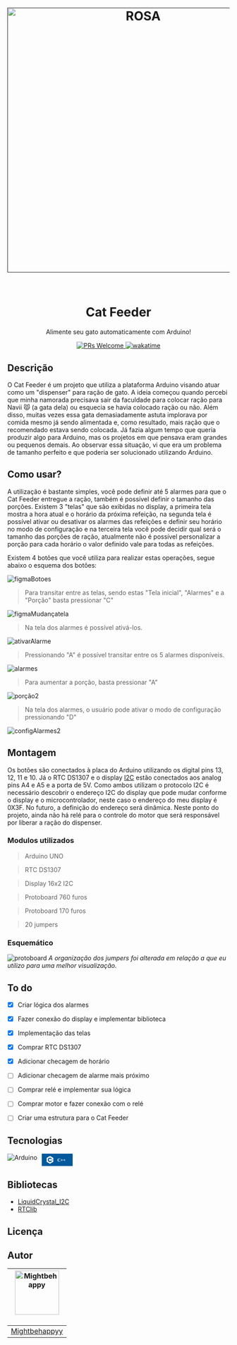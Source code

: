 
<h1 align="center">
  <br>
  <a href=""><img src="https://i.imgur.com/xXllAvt.png" alt="ROSA" width="600"></a>
  <br>
  <br>
</h1>

<h1 align="center">Cat Feeder</h1>

<p align="center">Alimente seu gato automaticamente com Arduino!</p>

<div align="center">
  <a href="https://makeapullrequest.com">
    <img src="https://img.shields.io/badge/PRs-welcome-brightgreen.svg?style=flat-square" alt="PRs Welcome">
  </a>
  <a href="https://wakatime.com/badge/user/018bb0d6-56a3-43d5-85d1-e7b7401fdda3/project/018cda84-2da9-46fe-8377-672cc817dd55"><img src="https://wakatime.com/badge/user/018bb0d6-56a3-43d5-85d1-e7b7401fdda3/project/018cda84-2da9-46fe-8377-672cc817dd55.svg" alt="wakatime"></a>
  </a>
</div>



## Descrição
O Cat Feeder é um projeto que utiliza a plataforma Arduino visando atuar como um "dispenser" para ração de gato. A ideia começou quando percebi que minha namorada precisava sair da faculdade para colocar ração para Navii 😾 (a gata dela) ou esquecia se havia colocado ração ou não. Além disso, muitas vezes essa gata demasiadamente astuta implorava por comida mesmo já sendo alimentada e, como resultado, mais ração que o recomendado estava sendo colocada. Já fazia algum tempo que queria produzir algo para Arduino, mas os projetos em que pensava eram grandes ou pequenos demais. Ao observar essa situação, vi que era um problema de tamanho perfeito e que poderia ser solucionado utilizando Arduino. 

## Como usar?
A utilização é bastante simples, você pode definir até 5 alarmes para que o Cat Feeder entregue a ração, também é possível definir o tamanho das porções. Existem 3 "telas" que são exibidas no display, a primeira tela mostra a hora atual e o horário da próxima refeição, na segunda tela é possível ativar ou desativar os alarmes das refeições e definir seu horário no modo de configuração e na terceira tela você pode decidir qual será o tamanho das porções de ração, atualmente não é possível personalizar a porção para cada horário o valor definido vale para todas as refeições. 

Existem 4 botões que você utiliza para realizar estas operações, segue abaixo o esquema dos botões:

![figmaBotoes](https://github.com/mightbehappyy/CatFeeder/assets/97134972/6c973c27-ef78-4915-9156-e146e971617a)


>Para transitar entre as telas, sendo estas "Tela inicial", "Alarmes" e a "Porção" basta pressionar "C"

![figmaMudançatela](https://github.com/mightbehappyy/CatFeeder/assets/97134972/090bcbad-398c-436c-b9e3-45b87ab7898f)

> Na tela dos alarmes é possível ativá-los.

![ativarAlarme](https://github.com/mightbehappyy/CatFeeder/assets/97134972/4532a30a-36d6-4cb4-8044-54ec8b211709)

> Pressionando "A" é possível transitar entre os 5 alarmes disponíveis.

![alarmes](https://github.com/mightbehappyy/CatFeeder/assets/97134972/d354c691-76ce-441f-b603-f4d91b485a75)

> Para aumentar a porção, basta pressionar "A"

![porção2](https://github.com/mightbehappyy/CatFeeder/assets/97134972/81041801-3c58-43fe-89da-7e73a79766da)

> Na tela dos alarmes, o usuário pode ativar o modo de configuração pressionando "D"

![configAlarmes2](https://github.com/mightbehappyy/CatFeeder/assets/97134972/b3ce625a-d958-49ed-82c2-a802300b27e4)
## Montagem
Os botões são conectados à placa do Arduino utilizando os digital pins 13, 12, 11 e 10. Já o RTC DS1307 e o display [I2C](http://www.univasf.edu.br/~romulo.camara/novo/wp-content/uploads/2013/11/Barramento-e-Protocolo-I2C.pdf) estão conectados aos analog pins A4 e A5 e a porta de 5V. Como ambos utilizam o protocolo I2C é necessário descobrir o endereço I2C do display que pode mudar conforme o display e o microcontrolador, neste caso o endereço do meu display é 0X3F. No futuro, a definição do endereço será dinâmica. Neste ponto do projeto, ainda não há relé para o controle do motor que será responsável por liberar a ração do dispenser.

### Modulos utilizados
>Arduino UNO

>RTC DS1307

>Display 16x2 I2C

>Protoboard 760 furos

>Protoboard 170 furos

>20 jumpers
### Esquemático
![protoboard](https://github.com/mightbehappyy/CatFeeder/assets/97134972/533f7db4-31a3-4943-992e-b1adb887728d)
*A organização dos jumpers foi alterada em relação a que eu utilizo para uma melhor visualização.* 

## To do
- [x] Criar lógica dos alarmes
- [x] Fazer conexão do display e implementar biblioteca
- [x] Implementação das telas
- [x] Comprar RTC DS1307 
- [X] Adicionar checagem de horário
- [ ] Adicionar checagem de alarme mais próximo
- [ ] Comprar relé e implementar sua lógica
- [ ] Comprar motor e fazer conexão com o relé
- [ ] Criar uma estrutura para o Cat Feeder


## Tecnologias
<div style="display: flex; ">
    <div style="display: inline-block; margin-right: 10px;">
        <img src="https://img.shields.io/badge/Arduino-00878F.svg?style=for-the-badge&logo=Arduino&logoColor=white" alt="Arduino" />
    </div>
    <div class="card h-100" data-clipboard-text="https://img.shields.io/badge/C++-00599C.svg?style=for-the-badge&amp;logo=C++&amp;logoColor=white" style="background-color: rgb(0, 89, 156); width: 70px; height:28px; display: inline-flex; justify-content: center; align-items: center;">
        <div class="img-badge" style="color: white; fill: white; text-align: center;">
            <div style="font: bold 10px Verdana; display: flex; align-items:center;">
                <svg role="img" viewBox="0 0 28 24" xmlns="http://www.w3.org/2000/svg" width="20" height="20"> 
                    <title>C++</title>
                    <path d="M22.394 6c-.167-.29-.398-.543-.652-.69L12.926.22c-.509-.294-1.34-.294-1.848 0L2.26 5.31c-.508.293-.923 1.013-.923 1.6v10.18c0 .294.104.62.271.91.167.29.398.543.652.69l8.816 5.09c.508.293 1.34.293 1.848 0l8.816-5.09c.254-.147.485-.4.652-.69.167-.29.27-.616.27-.91V6.91c.003-.294-.1-.62-.268-.91zM12 19.11c-3.92 0-7.109-3.19-7.109-7.11 0-3.92 3.19-7.11 7.11-7.11a7.133 7.133 0 016.156 3.553l-3.076 1.78a3.567 3.567 0 00-3.08-1.78A3.56 3.56 0 008.444 12 3.56 3.56 0 0012 15.555a3.57 3.57 0 003.08-1.778l3.078 1.78A7.135 7.135 0 0112 19.11zm7.11-6.715h-.79v.79h-.79v-.79h-.79v-.79h.79v-.79h.79v.79h.79zm2.962 0h-.79v.79h-.79v-.79h-.79v-.79h.79v-.79h.79v.79h.79z"></path>
                </svg>
                <span style="padding: 5px;">C++</span>
            </div>
        </div>
    </div>
</div>


## Bibliotecas
- [LiquidCrystal_I2C](https://gitlab.com/tandembyte/LCD_I2C)
- [RTClib](https://github.com/adafruit/RTClib)



## Licença


## Autor
| <img src="https://avatars.githubusercontent.com/mightbehappyy" width="100px;" alt="Mightbehappy"/><br /><sub></sub></a><br/> |
|-----------------------------------------------------------------------------------------------------------------------------------------------------|
| [Mightbehappyy](https://github.com/mightbehappyy)                                                                                                     |